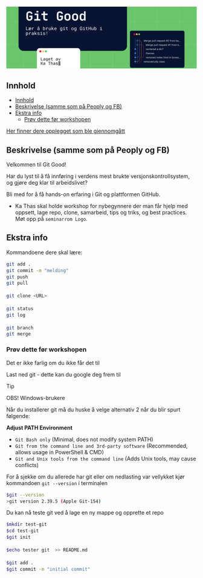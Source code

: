 ![Git Good banner](assets/git-good-banner-2.png)

<!-- 
# Git Good

> Sted: Java og Logo (Se beskrivelse)
>
> Dato: Onsdag 12. mars
>
> Tid: 16:15 - 18:00

Samarbeidsarrangement med:

- FUI - Fagutvalget ved Intitutt for Informatikk
- Mikro - Linjeforeningen for Robotikk og Intelligent Systemer
- Progsys - Linjeforeningen for Programmering og Systemarkitektur
 -->

## Innhold

- [Innhold](#innhold)
- [Beskrivelse (samme som på Peoply og FB)](#beskrivelse-samme-som-på-peoply-og-fb)
- [Ekstra info](#ekstra-info)
  - [Prøv dette før workshopen](#prøv-dette-før-workshopen)

[Her finner dere opplegget som ble gjennomgått](https://github.com/ka-thas/git-good/blob/main/rookie-opplegg.md)

## Beskrivelse (samme som på Peoply og FB)

Velkommen til Git Good!

Har du lyst til å få innføring i verdens mest brukte versjonskontrollsystem, og gjøre deg klar til arbeidslivet?

Bli med for å få hands-on erfaring i Git og plattformen GitHub.

- Ka Thas skal holde workshop for nybegynnere der man får hjelp med oppsett, lage repo, clone, samarbeid, tips og triks, og best practices. Møt opp på `seminarrom Logo`.

## Ekstra info

Kommandoene dere skal lære:

```bash
git add .
git commit -m "melding"
git push
git pull

git clone <URL>

git status
git log

git branch
git merge
```

### Prøv dette før workshopen

Det er ikke farlig om du ikke får det til

Last ned git - dette kan du google deg frem til

> [!TIP]
>
> OBS! Windows-brukere
>
> Når du installerer git må du huske å velge alternativ 2 når du blir spurt følgende:
>
> **Adjust PATH Environment**
>
> - `Git Bash only` (Minimal, does not modify system PATH)
> - `Git from the command line and 3rd-party software` (Recommended, allows usage in PowerShell & CMD)
> - `Git and Unix tools from the command line` (Adds Unix tools, may cause conflicts)

For å sjekke om du allerede har git eller om nedlasting var vellykket kjør kommandoen
`git --version` i terminalen

```bash
$git --version
>git version 2.39.5 (Apple Git-154)
```

Du kan nå teste git ved å lage en ny mappe og opprette et repo

```bash
$mkdir test-git
$cd test-git
$git init

$echo tester git  >> README.md

$git add .
$git commit -m "initial commit"
```
